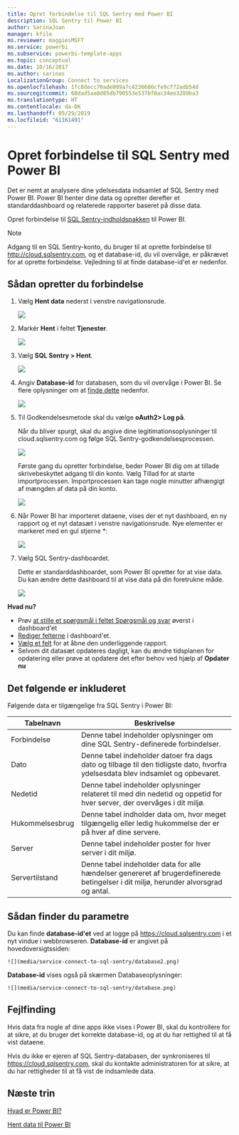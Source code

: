 ```yaml
---
title: Opret forbindelse til SQL Sentry med Power BI
description: SQL Sentry til Power BI
author: SarinaJoan
manager: kfile
ms.reviewer: maggiesMSFT
ms.service: powerbi
ms.subservice: powerbi-template-apps
ms.topic: conceptual
ms.date: 10/16/2017
ms.author: sarinas
LocalizationGroup: Connect to services
ms.openlocfilehash: 1fc8decc70ade009a7c4236686cfe9cf72adb54d
ms.sourcegitcommit: 60dad5aa0d85db790553e537bf8ac34ee3289ba3
ms.translationtype: HT
ms.contentlocale: da-DK
ms.lasthandoff: 05/29/2019
ms.locfileid: "61161491"
---
```

# <a name="connect-to-sql-sentry-with-power-bi"></a>Opret forbindelse til SQL Sentry med Power BI
Det er nemt at analysere dine ydelsesdata indsamlet af SQL Sentry med Power BI. Power BI henter dine data og opretter derefter et standarddashboard og relaterede rapporter baseret på disse data.

Opret forbindelse til [SQL Sentry-indholdspakken](https://app.powerbi.com/groups/me/getdata/services/sql-sentry) til Power BI.

>[!NOTE]
>Adgang til en SQL Sentry-konto, du bruger til at oprette forbindelse til http://cloud.sqlsentry.com, og et database-id, du vil overvåge, er påkrævet for at oprette forbindelse.  Vejledning til at finde database-id'et er nedenfor.

## <a name="how-to-connect"></a>Sådan opretter du forbindelse
1. Vælg **Hent data** nederst i venstre navigationsrude.
   
   ![](media/service-connect-to-sql-sentry/pbi_getdata.png)
2. Markér **Hent** i feltet **Tjenester**.
   
   ![](media/service-connect-to-sql-sentry/pbi_getservices.png) 
3. Vælg **SQL Sentry  \> Hent**.
   
   ![](media/service-connect-to-sql-sentry/sqlsentry.png)
4. Angiv **Database-id** for databasen, som du vil overvåge i Power BI. Se flere oplysninger om at [finde dette](#FindingParams) nedenfor.
   
   ![](media/service-connect-to-sql-sentry/img2400.png)
5. Til Godkendelsesmetode skal du vælge **oAuth2\> Log på**.
   
   Når du bliver spurgt, skal du angive dine legitimationsoplysninger til cloud.sqlsentry.com og følge SQL Sentry-godkendelsesprocessen.
   
   ![](media/service-connect-to-sql-sentry/img6400.png)
   
   Første gang du opretter forbindelse, beder Power BI dig om at tillade skrivebeskyttet adgang til din konto. Vælg Tillad for at starte importprocessen.  Importprocessen kan tage nogle minutter afhængigt af mængden af data på din konto.
   
   ![](media/service-connect-to-sql-sentry/img7400.png)
6. Når Power BI har importeret dataene, vises der et nyt dashboard, en ny rapport og et nyt datasæt i venstre navigationsrude. Nye elementer er markeret med en gul stjerne \*:
   
   ![](media/service-connect-to-sql-sentry/img8200.png)
7. Vælg SQL Sentry-dashboardet.
   
   Dette er standarddashboardet, som Power BI opretter for at vise data. Du kan ændre dette dashboard til at vise data på din foretrukne måde.
   
   ![](media/service-connect-to-sql-sentry/img9dashboard800.png)

**Hvad nu?**

* Prøv [at stille et spørgsmål i feltet Spørgsmål og svar](consumer/end-user-q-and-a.md) øverst i dashboard'et
* [Rediger felterne](service-dashboard-edit-tile.md) i dashboard'et.
* [Vælg et felt](consumer/end-user-tiles.md) for at åbne den underliggende rapport.
* Selvom dit datasæt opdateres dagligt, kan du ændre tidsplanen for opdatering eller prøve at opdatere det efter behov ved hjælp af **Opdater nu**

## <a name="whats-included"></a>Det følgende er inkluderet
Følgende data er tilgængelige fra SQL Sentry i Power BI:

| Tabelnavn | Beskrivelse |
| --- | --- |
| Forbindelse |Denne tabel indeholder oplysninger om dine SQL Sentry-definerede forbindelser. |
| Dato<br /> |Denne tabel indeholder datoer fra dags dato og tilbage til den tidligste dato, hvorfra ydelsesdata blev indsamlet og opbevaret. |
| Nedetid<br /> |Denne tabel indeholder oplysninger relateret til med din nedetid og oppetid for hver server, der overvåges i dit miljø. |
| Hukommelsesbrug<br /> |Denne tabel indholder data om, hvor meget tilgængelig eller ledig hukommelse der er på hver af dine servere.<br /> |
| Server<br /> |Denne tabel indeholder poster for hver server i dit miljø. |
| Servertilstand<br /> |Denne tabel indeholder data for alle hændelser genereret af brugerdefinerede betingelser i dit miljø, herunder alvorsgrad og antal. |

<a name="FindingParams"></a>

## <a name="finding-parameters"></a>Sådan finder du parametre
Du kan finde **database-id'et** ved at logge på <https://cloud.sqlsentry.com> i et nyt vindue i webbrowseren.  **Database-id** er angivet på hovedoversigtssiden:

    ![](media/service-connect-to-sql-sentry/database2.png)

**Database-id** vises også på skærmen Databaseoplysninger:

    ![](media/service-connect-to-sql-sentry/database.png)


## <a name="troubleshooting"></a>Fejlfinding
Hvis data fra nogle af dine apps ikke vises i Power BI, skal du kontrollere for at sikre, at du bruger det korrekte database-id, og at du har rettighed til at få vist dataene. 

Hvis du ikke er ejeren af SQL Sentry-databasen, der synkroniseres til <https://cloud.sqlsentry.com>, skal du kontakte administratoren for at sikre, at du har rettigheder til at få vist de indsamlede data.

## <a name="next-steps"></a>Næste trin
[Hvad er Power BI?](power-bi-overview.md)

[Hent data til Power BI](service-get-data.md)

